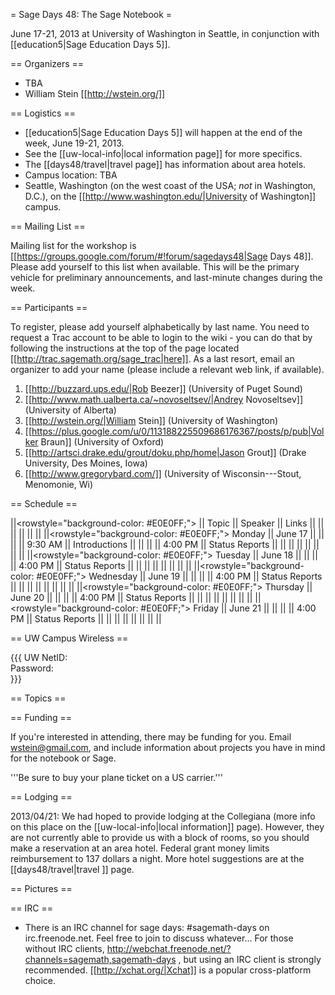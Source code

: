 = Sage Days 48: The Sage Notebook =

June 17-21, 2013 at University of Washington in Seattle, in conjunction with [[education5|Sage Education Days 5]].

== Organizers ==

 * TBA
 * William Stein [[http://wstein.org/]]

== Logistics ==

 * [[education5|Sage Education Days 5]] will happen at the end of the week, June 19-21, 2013.
 * See the [[uw-local-info|local information page]] for more specifics.
 * The [[days48/travel|travel page]] has information about area hotels.
 * Campus location: TBA
 * Seattle, Washington (on the west coast of the USA; *not* in Washington, D.C.), on the [[http://www.washington.edu/|University of Washington]] campus.

== Mailing List ==

Mailing list for the workshop is [[https://groups.google.com/forum/#!forum/sagedays48|Sage Days 48]].  Please add yourself to this list when available.  This will be the primary vehicle for preliminary announcements, and last-minute changes during the week.

== Participants ==

To register, please add yourself alphabetically by last name.  You need to request a Trac account to be able to login to the wiki - you can do that by following the instructions at the top of the page located [[http://trac.sagemath.org/sage_trac|here]].  As a last resort, email an organizer to add your name (please include a relevant web link, if available).

 1. [[http://buzzard.ups.edu/|Rob Beezer]] (University of Puget Sound)
 1. [[http://www.math.ualberta.ca/~novoseltsev/|Andrey Novoseltsev]] (University of Alberta)
 1. [[http://wstein.org/|William Stein]] (University of Washington)
 1. [[https://plus.google.com/u/0/113188225509686176367/posts/p/pub|Volker Braun]] (University of Oxford)
 1. [[http://artsci.drake.edu/grout/doku.php/home|Jason Grout]] (Drake University, Des Moines, Iowa)
 1. [[http://www.gregorybard.com/]] (University of Wisconsin---Stout, Menomonie, Wi)

== Schedule ==

||<rowstyle="background-color: #E0E0FF;"> || Topic || Speaker || Links ||
|| || || || ||
||<rowstyle="background-color: #E0E0FF;"> Monday     || June 17     || || ||
||  9:30 AM || Introductions                         ||                       ||  ||
||  4:00 PM || Status Reports                        ||                       ||  ||
|| || || ||  ||
||<rowstyle="background-color: #E0E0FF;"> Tuesday    || June 18     || || ||
||  4:00 PM || Status Reports                        ||                       ||  ||
|| || || ||  ||
||<rowstyle="background-color: #E0E0FF;"> Wednesday  || June 19     || || ||
||  4:00 PM || Status Reports                        ||                       ||  ||
|| || || ||  ||
||<rowstyle="background-color: #E0E0FF;"> Thursday   || June 20     || || ||
||  4:00 PM || Status Reports                        ||                       ||  ||
|| || || ||  ||
||<rowstyle="background-color: #E0E0FF;"> Friday     || June 21     || || ||
||  4:00 PM || Status Reports                        ||                       ||  ||
|| || || ||  ||

== UW Campus Wireless ==

{{{
UW NetID:       
Password:       
}}}

== Topics ==


== Funding ==

If you're interested in attending, there may be funding for you.   Email wstein@gmail.com, and include information about projects you have in mind for the notebook or Sage.

 '''Be sure to buy your plane ticket on a US carrier.'''

== Lodging ==

2013/04/21: We had hoped to provide lodging at the Collegiana (more info on this place  on the [[uw-local-info|local information]] page).  However, they are not currently able to provide us with a block of rooms, so you should make a reservation at an area hotel.  Federal grant money limits reimbursement to 137 dollars a night.  More hotel suggestions are at the [[days48/travel|travel ]] page.

== Pictures ==


== IRC ==

 * There is an IRC channel for sage days: #sagemath-days on irc.freenode.net. Feel free to join to discuss whatever...   For those without IRC clients, http://webchat.freenode.net/?channels=sagemath,sagemath-days , but using an IRC client is strongly recommended. [[http://xchat.org/|Xchat]] is a popular cross-platform choice.
